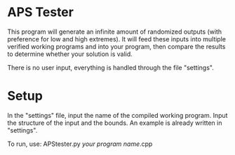 # APS Tester

This program will generate an infinite amount of randomized outputs (with preference for low and high extremes). It will feed these inputs into multiple verified working programs and into your program, then compare the results to determine whether your solution is valid.

There is no user input, everything is handled through the file "settings".

# Setup

In the "settings" file, input the name of the compiled working program.
Input the structure of the input and the bounds.
An example is already written in "settings".

To run, use:
APStester.py *your program name*.cpp
